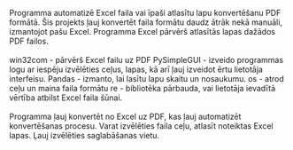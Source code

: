 Programma automatizē Excel faila vai īpaši atlasītu lapu konvertēšanu PDF formātā. Šis projekts ļauj konvertēt faila formātu daudz ātrāk nekā manuāli, izmantojot pašu Excel. Programma Excel pārvērš atlasītās lapas dažādos PDF failos.
</br>
</br>win32com - pārvērš Excel failu uz PDF
PySimpleGUI - izveido programmas logu ar iespēju izvēlēties ceļus, lapas, kā arī ļauj izveidot ērtu lietotāja interfeisu.
Pandas - izmanto, lai lasītu lapu skaitu un nosaukumu.
os - atrod ceļu un maina faila formātu
re - bibliotēka pārbauda, ​​vai lietotāja ievadītā vērtība atbilst Excel faila šūnai.
</br>
</br>Programma ļauj konvertēt no Excel uz PDF, kas ļauj automatizēt konvertēšanas procesu. Varat izvēlēties faila ceļu, atlasīt noteiktas Excel lapas. Ļauj izvēlēties saglabāšanas vietu.
